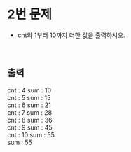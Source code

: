 # 2번 문제

- cnt와 1부터 10까지 더한 값을 출력하시오.

<br>

## 출력
cnt : 4 sum : 10<br>
cnt : 5 sum : 15<br>
cnt : 6 sum : 21<br>
cnt : 7 sum : 28<br>
cnt : 8 sum : 36<br>
cnt : 9 sum : 45<br>
cnt : 10 sum : 55<br>
sum : 55
